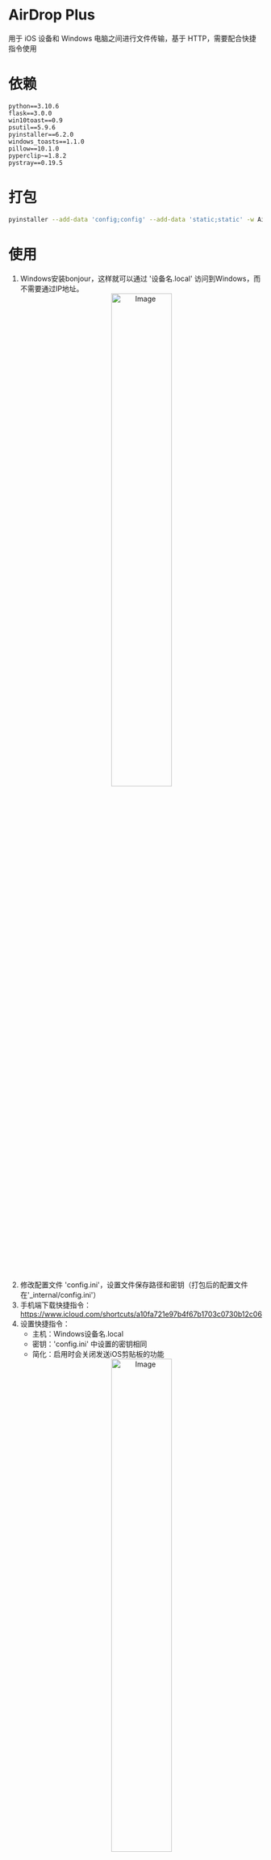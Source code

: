 # AirDrop Plus

用于 iOS 设备和 Windows 电脑之间进行文件传输，基于 HTTP，需要配合快捷指令使用

# 依赖

```
python==3.10.6
flask==3.0.0
win10toast==0.9
psutil==5.9.6
pyinstaller==6.2.0
windows_toasts==1.1.0
pillow==10.1.0
pyperclip~=1.8.2
pystray==0.19.5
```

# 打包

```bash
pyinstaller --add-data 'config;config' --add-data 'static;static' -w AirDropPlus.py
```

# 使用
1. Windows安装bonjour，这样就可以通过 '设备名.local' 访问到Windows，而不需要通过IP地址。
    <div style="text-align:center;">
        <img src="pic/windows_device_name.png" alt="Image" style="width: 50%;">
    </div>
2. 修改配置文件 'config.ini'，设置文件保存路径和密钥（打包后的配置文件在'_internal/config.ini'）
3. 手机端下载快捷指令：https://www.icloud.com/shortcuts/a10fa721e97b4f67b1703c0730b12c06
4. 设置快捷指令：
   - 主机：Windows设备名.local
   - 密钥：'config.ini' 中设置的密钥相同
   - 简化：启用时会关闭发送iOS剪贴板的功能
   <div style="text-align:center;">
       <img src="pic/shortcut_conf.png" alt="Image" style="width: 50%;">
   </div>
5. 使用条件：iOS设备和Windows设备在同一个局域网下，也可以是Windows连接iOS的热点，或者iOS连接Windows的热点，使用热点发送文件不消耗流量
6. 功能测试
  - 发送文件：在文件分享菜单执行'AirDrop Plus'快捷指令
  - 接收文件：直接执行'AirDrop Plus'快捷指令，也可以在辅助功能中设置成双击手机背面触发，15 Pro系列可以设置成侧边按钮触发。
    - 当'简化'被开启时，运行后iOS接收Windows上复制的内容(文件、图像、文本)。
    - 当'简化'被关闭时，运行后会弹出一个菜单，选择发送iOS剪贴板，还是接收Windows剪贴板
    <div style="text-align:center;">
      <img src="pic/send_file.png" alt="Image" style="width: 50%;">
      <img src="pic/receive_file.png" alt="Image" style="width: 20%;">
    </div>
7. 退出程序：在Windows任务管理器中右键'AirDropPlus.exe'，点击结束任务
    <div style="text-align:center;">
        <img src="pic/exit.png" alt="Image" style="width: 50%;">
    </div>

# 问题
1. 快捷指令运行超时：可能的原因

# API
## 请求头参数
| 参数名             | 类型     | 描述                                                            |
|-----------------|--------|---------------------------------------------------------------|
| ShortcutVersion | String | 快捷指令的版本，需要和 config.ini 中的 version 一致                          |
| Authorization   | String | 密钥，需要和 config.ini 中的 key 前两位一致，例如 config.ini 为 1.5.1，此处需要是1.5 |

## 文件发送
> 移动端发送一个文件到PC
### 请求
#### 请求方式
- HTTP 方法: POST
- URL: /file/send
#### 请求参数
- 发送格式: 表单

| 参数名            | 类型     | 描述                                                                                                                                |
|----------------|--------|-----------------------------------------------------------------------------------------------------------------------------------|
| file           | File   | 要发送的文件                                                                                                                            |
| filename       | String | 发送的文件名                                                                                                                            |
| notify_content | String | 让PC端通知显示的内容<br/>如果是发送单个文件：这里填写的就是 filename 的内容<br/>如果是发送n个文件：前n-1个的 notify_content 为空，第n个的 notify_content 包含n个文件的 filename，使用\n分隔 |

### 返回
- 返回类型: JSON
- 返回内容:
    ```json
    {
        "success": true,
        "msg": "发送成功",
        "data": null
    }
    ```
  
## 文件发送列表
> 移动端发送文件列表到PC（通知PC接下来要发送哪些文件）
### 请求
#### 请求方式
- HTTP 方法: POST
- URL: /file/send/list
#### 请求参数
- 发送格式: 表单

| 参数名       | 类型     | 描述                                    |
|-----------|--------|---------------------------------------|
| file_list | String | 要发送的文件列表，文件之间用\n分隔，如：aaa.jpg\nbbb.png |

### 返回
- 返回类型: JSON
- 返回内容:
    ```json
    {
        "success": true,
        "msg": "发送成功",
        "data": null
    }
    ```

## 文件接收
> 移动端接收PC上的文件
### 请求
#### 请求方式
- HTTP 方法: POST
- URL: /file/receive
#### 请求参数
- 发送格式: 表单

| 参数名      | 类型     | 描述        |
|----------|--------|-----------|
| path     | String | 要接收的文件的路径 |
### 返回
- 返回类型: 文件
- 返回内容: 文件

## 剪贴板发送
> 把移动端的剪贴板发送到PC的剪贴板
### 请求
#### 请求方式
- HTTP 方法: POST
- URL: /clipboard/send
#### 请求参数
- 发送格式: 表单

| 参数名       | 类型     | 描述       |
|-----------|--------|----------|
| clipboard | String | 移动端剪贴板内容 |

### 返回
- 返回类型: JSON
- 返回内容:
    ```json
    {
        "success": true,
        "msg": "发送成功",
        "data": null
    }
    ```
## 剪贴板接收
> 发送PC的剪贴板内容
### 请求
#### 请求方式
- HTTP 方法: GET
- URL: /clipboard/receive
#### 请求参数
- 无
### 返回
- 返回类型: JSON
- 返回内容: 
  - 剪贴板内容为文本时:
    ```json
    {
        "success": true,
        "msg": "",
        "data": {
          "type": "text",
          "data": "clipboard_text"
        } 
    }
    ```
  - 剪贴板为文件时:
      ```json
      {
          "success": true,
          "msg": "",
          "data": {
            "type": "file",
            "data": ["c:/xx/xx/aa.png", "c:/xx/xx/bb.pdf"]
          }
      }
      ```
  - 剪贴板为图像时:
      ```json
      {
          "success": true,
          "msg": "",
          "data": {
            "type": "img",
            "data": "img_base64_code"
          }
      }
      ```
